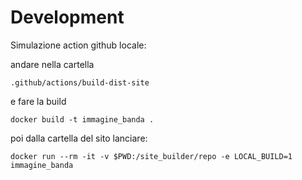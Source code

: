 # Development

Simulazione action github locale:

andare nella cartella

`.github/actions/build-dist-site`

e fare la build

`docker build -t immagine_banda .`

poi dalla cartella del sito lanciare:

`docker run --rm -it -v $PWD:/site_builder/repo -e LOCAL_BUILD=1 immagine_banda`
